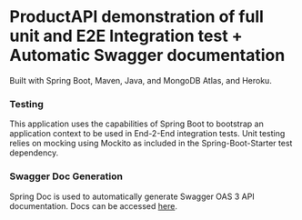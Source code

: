 # ProductAPI demonstration of full unit and E2E Integration test + Automatic Swagger documentation

Built with Spring Boot, Maven, Java, and MongoDB Atlas, and Heroku.

### Testing
This application uses the capabilities of Spring Boot to bootstrap an 
application context to be used in End-2-End integration tests. Unit
testing relies on mocking using Mockito as included in the Spring-Boot-Starter
test dependency.

### Swagger Doc Generation
Spring Doc is used to automatically generate Swagger OAS 3 API 
documentation. Docs can be accessed [here](https://product-api-demo.herokuapp.com/swagger-ui/index.html).

